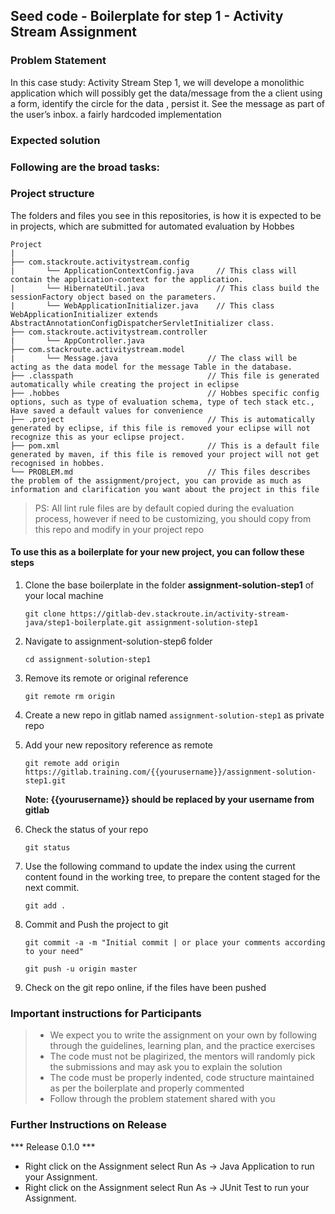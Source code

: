 ## Seed code - Boilerplate for step 1 - Activity Stream Assignment

### Problem Statement

In this case study: Activity Stream Step 1, we will develope a monolithic application which will possibly get the data/message from the a client using a form, identify the circle for the data , persist it. 
See the message as part of the user’s inbox. a fairly hardcoded implementation

### Expected solution

### Following are the broad tasks:

### Project structure

The folders and files you see in this repositories, is how it is expected to be in projects, which are submitted for automated evaluation by Hobbes

    Project
	|
	├── com.stackroute.activitystream.config	           
	|	    └── ApplicationContextConfig.java     // This class will contain the application-context for the application.
	|	    └── HibernateUtil.java                // This class build the sessionFactory object based on the parameters.
	|	    └── WebApplicationInitializer.java    // This class WebApplicationInitializer extends AbstractAnnotationConfigDispatcherServletInitializer class.
	├── com.stackroute.activitystream.controller
	|		└── AppController.java 		               
	├── com.stackroute.activitystream.model
	|		└── Message.java                    // The class will be acting as the data model for the message Table in the database. 
	├── .classpath			                    // This file is generated automatically while creating the project in eclipse
	├── .hobbes   			                    // Hobbes specific config options, such as type of evaluation schema, type of tech stack etc., Have saved a default values for convenience
	├── .project			                    // This is automatically generated by eclipse, if this file is removed your eclipse will not recognize this as your eclipse project. 
	├── pom.xml 			                    // This is a default file generated by maven, if this file is removed your project will not get recognised in hobbes.
	└── PROBLEM.md  		                    // This files describes the problem of the assignment/project, you can provide as much as information and clarification you want about the project in this file

> PS: All lint rule files are by default copied during the evaluation process, however if need to be customizing, you should copy from this repo and modify in your project repo


#### To use this as a boilerplate for your new project, you can follow these steps

1. Clone the base boilerplate in the folder **assignment-solution-step1** of your local machine
     
    `git clone https://gitlab-dev.stackroute.in/activity-stream-java/step1-boilerplate.git assignment-solution-step1`

2. Navigate to assignment-solution-step6 folder

    `cd assignment-solution-step1`

3. Remove its remote or original reference

     `git remote rm origin`

4. Create a new repo in gitlab named `assignment-solution-step1` as private repo

5. Add your new repository reference as remote

     `git remote add origin https://gitlab.training.com/{{yourusername}}/assignment-solution-step1.git`

     **Note: {{yourusername}} should be replaced by your username from gitlab**

5. Check the status of your repo 
     
     `git status`

6. Use the following command to update the index using the current content found in the working tree, to prepare the content staged for the next commit.

     `git add .`
 
7. Commit and Push the project to git

     `git commit -a -m "Initial commit | or place your comments according to your need"`

     `git push -u origin master`

8. Check on the git repo online, if the files have been pushed

### Important instructions for Participants
> - We expect you to write the assignment on your own by following through the guidelines, learning plan, and the practice exercises
> - The code must not be plagirized, the mentors will randomly pick the submissions and may ask you to explain the solution
> - The code must be properly indented, code structure maintained as per the boilerplate and properly commented
> - Follow through the problem statement shared with you

### Further Instructions on Release

*** Release 0.1.0 ***

- Right click on the Assignment select Run As -> Java Application to run your Assignment.
- Right click on the Assignment select Run As -> JUnit Test to run your Assignment.